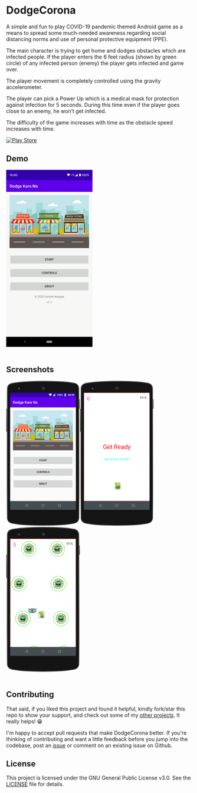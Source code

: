 # DodgeCorona
A simple and fun to play COVID-19 pandemic themed Android game as a means to spread some much-needed awareness regarding social distancing norms and use of personal protective equipment (PPE).

The main character is trying to get home and dodges obstacles which are infected people. If the player enters the 6 feet radius (shown by green circle) of any infected person (enemy) the player gets infected and game over.

The player movement is completely controlled using the gravity accelerometer.

The player can pick a Power Up which is a medical mask for protection against infection for 5 seconds. During this time even if the player goes close to an enemy, he won’t get infected.

The difficulty of the game increases with time as the obstacle speed increases with time.

<a href='https://play.google.com/store/apps/details?id=com.project.dodgekarona'><img alt='Play Store' src='https://play.google.com/intl/en_us/badges/static/images/badges/en_badge_web_generic.png' height=75 width="200" />
</a>
<br/>

## Demo

![](/Screenshots/4.gif)
<br/><br/>

## Screenshots

<img src="/Screenshots/1.png" alt="drawing" width="200"/><img src="/Screenshots/2.png" alt="drawing" width="200"/><img src="/Screenshots/3.png" alt="drawing" width="200"/>
<br/><br/>
## Contributing

That said, if you liked this project and found it helpful, kindly fork/star this repo to show your support, and check out some of my [other projects](https://github.com/Ashish-Kenjale?tab=repositories). It really helps! 😁

I'm happy to accept pull requests that make DodgeCorona better. If you're thinking of contributing and want a little feedback before you jump into the codebase, post an [issue](https://github.com/Ashish-Kenjale/DodgeCorona/issues) or comment on an existing issue on Github.

## License

This project is licensed under the GNU General Public License v3.0. See the [LICENSE](LICENSE) file for details.
